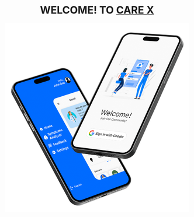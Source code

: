 # <div align="center">WELCOME! TO <a href="https://care-x.github.io/landing-page">CARE X</a></div>

<div align="center"><img src="welcome-page.png"></div>

